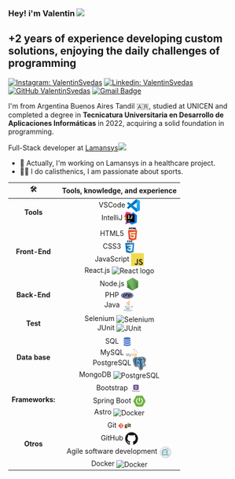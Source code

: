 ### Hey! i'm Valentin <img src="https://media.tenor.com/ba7hj5Y_oCIAAAAi/hello.gif" width="30"></h2>

## +2 years of experience developing custom solutions, enjoying the daily challenges of programming 
[![Instagram: ValentinSvedas](https://img.shields.io/badge/Instagram-E4405F?logo=instagram&logoColor=fff&style=flat)](https://www.instagram.com/valensvedas/)
[![Linkedin: ValentinSvedas](https://img.shields.io/badge/-ValentinSvedas-blue?style=flat-square&logo=Linkedin&logoColor=white&link=https://www.linkedin.com/in/ValentinSvedas/)](https://www.linkedin.com/in/thaianebraga/)
[![GitHub ValentinSvedas](https://img.shields.io/github/followers/ValentinSvedas?label=follow&style=social)](https://github.com/ValentinSvedas)
[![Gmail Badge](https://img.shields.io/badge/-valentinsvedas@gmail.com-c14438?style=flat-square&logo=Gmail&logoColor=white&link=mailto:valentinsvedas@gmail.com)](mailto:valentinsvedas@gmail.com)

I'm from Argentina Buenos Aires Tandil 🇦🇷, studied at UNICEN and completed a degree in **Tecnicatura Universitaria en Desarrollo de Aplicaciones Informáticas** in 2022, acquiring a solid foundation in programming.

<p>Full-Stack developer at <a href="https://lamansys.com/es/">Lamansys</a><img src="https://media.giphy.com/media/WUlplcMpOCEmTGBtBW/giphy.gif" width="30"> 
</em></p>

- 🏥 Actually, I'm working on Lamansys in a healthcare project.
- 💪🏽 I do calisthenics, I am passionate about sports.

| 🛠️ | **Tools, knowledge, and experience** |
|  :---:| :---: |
| **Tools** |  VSCode <img align="center" alt="Visual Studio Code" width="26px" src="https://raw.githubusercontent.com/github/explore/80688e429a7d4ef2fca1e82350fe8e3517d3494d/topics/visual-studio-code/visual-studio-code.png" /> </br> IntelliJ <img align="center" alt="IntelliJ" width="26px" src="/images/intellij.png" />|
| **Front-End** | HTML5 <img align="center" alt="HTML5" width="26px" src="https://raw.githubusercontent.com/github/explore/80688e429a7d4ef2fca1e82350fe8e3517d3494d/topics/html/html.png" /> </br> CSS3 <img align="center" alt="CSS3" width="26px" src="https://raw.githubusercontent.com/github/explore/80688e429a7d4ef2fca1e82350fe8e3517d3494d/topics/css/css.png" /> </br> JavaScript <img align="center" alt="JavaScript" width="26px" src="https://raw.githubusercontent.com/github/explore/80688e429a7d4ef2fca1e82350fe8e3517d3494d/topics/javascript/javascript.png" /> </br> React.js <img align="center" alt="React logo" width="26px" src="https://upload.wikimedia.org/wikipedia/commons/thumb/4/47/React.svg/1920px-React.svg.png" /></br> |
| **Back-End**| Node.js <img align="center" alt="Node.js" width="26px" src="https://raw.githubusercontent.com/github/explore/80688e429a7d4ef2fca1e82350fe8e3517d3494d/topics/nodejs/nodejs.png" /> </br> PHP <img align="center" alt="PHP" width="26px" src="/images/php.png" /> </br> Java <img align="center" alt="Java" width="26px" src="/images/java.png" /> |
| **Test** | Selenium <img align="center" alt="Selenium" width="26px" src="https://seeklogo.com/images/S/selenium-logo-DB9103D7CF-seeklogo.com.png" /> </br> JUnit <img align="center" alt="JUnit" width="26px" src="https://junit.org/junit5/assets/img/junit5-logo.png" /> |
| **Data base** | SQL <img align="center" alt="SQL" width="26px" src="https://raw.githubusercontent.com/github/explore/80688e429a7d4ef2fca1e82350fe8e3517d3494d/topics/sql/sql.png" /></br> MySQL <img align="center" alt="MySQL" width="26px" src="/images/mysql.png" /></br> PostgreSQL <img align="center" alt="PostgreSQL" width="26px" src="/images/postgresql.png" /></br> MongoDB <img align="center" alt="PostgreSQL" width="26px" src="https://upload.wikimedia.org/wikipedia/commons/thumb/9/93/MongoDB_Logo.svg/1024px-MongoDB_Logo.svg.png" /> |
| **Frameworks:** | Bootstrap <img align="center" alt="Boostrap" width="26px" src="/images/bootstrap.png" /></br> Spring Boot <img align="center" alt="Spring Boot" width="26px" src="/images/spring.png" /></br> Astro <img align="center" alt="Docker" width="26px" src="https://upload.wikimedia.org/wikipedia/commons/thumb/c/ca/Astro.svg/500px-Astro.svg.png" /> |
| **Otros** | Git <img align="center" alt="Git" width="26px" src="https://raw.githubusercontent.com/github/explore/80688e429a7d4ef2fca1e82350fe8e3517d3494d/topics/git/git.png" /></br> GitHub <img align="center" alt="GitHub" width="26px" src="https://raw.githubusercontent.com/github/explore/78df643247d429f6cc873026c0622819ad797942/topics/github/github.png" /></br> Agile software development <img align="center" alt="Agile software" width="26px" src="/images/metodologiasAgiles.png" /></br> Docker <img align="center" alt="Docker" width="26px" src="https://logowik.com/content/uploads/images/301_docker.jpg" /> |
